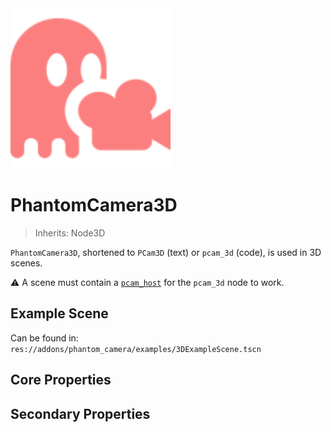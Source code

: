 <img src="../assets/phantom-camera-3D.svg" height="256" width="256"/>

# PhantomCamera3D

> Inherits: Node3D

`PhantomCamera3D`, shortened to `PCam3D` (text) or `pcam_3d` (code), is used in 3D scenes.

⚠️ A scene must contain a [`pcam_host`](https://github.com/ramokz/phantom-camera/wiki/PhantomCameraHost) for the `pcam_3d` node to work.

## Example Scene

Can be found in: `res://addons/phantom_camera/examples/3DExampleScene.tscn`

## Core Properties
<div class="property-core-group">

<PropertyCore propertyName="Priority" propertyPageLink="/priority" propertyIcon="./../../assets/feature-priority.svg">
<template v-slot:propertyDescription>

Determines which `PCam` should be active with the `Camera`.

</template>
</PropertyCore>

<PropertyCore propertyName="Follow Mode" propertyPageLink="/follow-modes/overview" propertyIcon="./../../assets/feature-follow.svg">
<template v-slot:propertyDescription>

Define how the `Camera` should follow its target(s).

</template>
</PropertyCore>

<PropertyCore propertyName="Look At" propertyPageLink="/zoom" propertyIcon="./../../assets/feature-look-at.svg">
<template v-slot:propertyDescription>

Defines where the `Camera` should be looking at, which will adjust its rotational value.

</template>
</PropertyCore>

<PropertyCore propertyName="Tween" propertyPageLink="/tween" propertyIcon="./../../assets/feature-tween.svg">
<template v-slot:propertyDescription>

Determines how the `Camera` tweens to this `PhantomCamera` upon becoming active.

</template>
</PropertyCore>
</div>



## Secondary Properties
<!--@include: ./parts/phantom-camera-properties.md-->